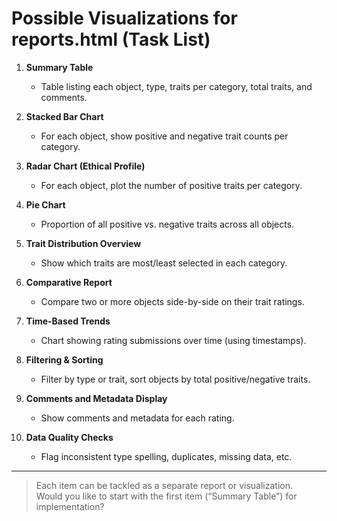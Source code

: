 # Possible Visualizations for reports.html (Task List)

1. **Summary Table**
   - Table listing each object, type, traits per category, total traits, and comments.

2. **Stacked Bar Chart**
   - For each object, show positive and negative trait counts per category.

3. **Radar Chart (Ethical Profile)**
   - For each object, plot the number of positive traits per category.

4. **Pie Chart**
   - Proportion of all positive vs. negative traits across all objects.

5. **Trait Distribution Overview**
   - Show which traits are most/least selected in each category.

6. **Comparative Report**
   - Compare two or more objects side-by-side on their trait ratings.

7. **Time-Based Trends**
   - Chart showing rating submissions over time (using timestamps).

8. **Filtering & Sorting**
   - Filter by type or trait, sort objects by total positive/negative traits.

9. **Comments and Metadata Display**
   - Show comments and metadata for each rating.

10. **Data Quality Checks**
    - Flag inconsistent type spelling, duplicates, missing data, etc.

---

> Each item can be tackled as a separate report or visualization.  
> Would you like to start with the first item (“Summary Table”) for implementation?
